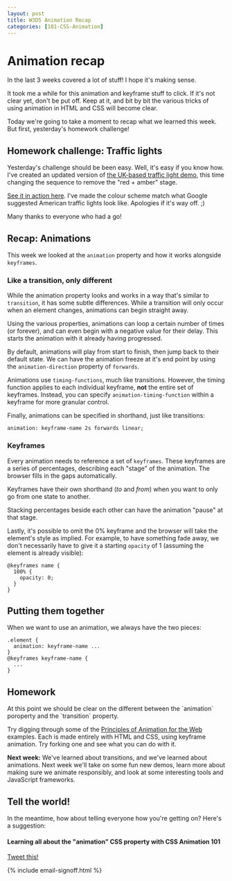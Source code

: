 ```yaml
---
layout: post
title: W3D5 Animation Recap
categories: [101-CSS-Animation]
---
```


# Animation recap

In the last 3 weeks covered a lot of stuff! I hope it's making sense.

It took me a while for this animation and keyframe stuff to click. If it's not clear yet, don't be put off. Keep at it, and bit by bit the various tricks of using animation in HTML and CSS will become clear.

Today we're going to take a moment to recap what we learned this week. But first, yesterday's homework challenge!

## Homework challenge: Traffic lights

Yesterday's challenge should be been easy. Well, it's easy if you know how. I've created an updated version of [the UK-based traffic light demo](http://codepen.io/donovanh/pen/ogRRdR?editors=010), this time changing the sequence to remove the "red + amber" stage.

[See it in action here](http://codepen.io/donovanh/pen/vEqbdw?editors=010). I've made the colour scheme match what Google suggested American traffic lights look like. Apologies if it's way off. ;)

Many thanks to everyone who had a go! 

## Recap: Animations

This week we looked at the `animation` property and how it works alongside `keyframes`.

### Like a transition, only different

While the animation property looks and works in a way that's similar to `transition`, it has some subtle differences. While a transition will only occur when an element changes, animations can begin straight away.

Using the various properties, animations can loop a certain number of times (or forever), and can even begin with a negative value for their delay. This starts the animation with it already having progressed.

By default, animations will play from start to finish, then jump back to their default state. We can have the animation freeze at it's end point by using the `animation-direction` property of `forwards`.

Animations use `timing-functions`, much like transitions. However, the timing function applies to each individual keyframe, **not** the entire set of keyframes. Instead, you can specify `animation-timing-function` within a keyframe for more granular control.

Finally, animations can be specified in shorthand, just like transitions:

    animation: keyframe-name 2s forwards linear;

### Keyframes

Every animation needs to reference a set of `keyframes`. These keyframes are a series of percentages, describing each "stage" of the animation. The browser fills in the gaps automatically.

Keyframes have their own shorthand (*to* and *from*) when you want to only go from one state to another.

Stacking percentages beside each other can have the animation "pause" at that stage.

Lastly, it's possible to omit the 0% keyframe and the browser will take the element's style as implied. For example, to have something fade away, we don't necessarily have to give it a starting `opacity` of 1 (assuming the element is already visible):

    @keyframes name {
      100% {
        opacity: 0;
      }
    }

## Putting them together

When we want to use an animation, we always have the two pieces:

    .element {
      animation: keyframe-name ...
    }
    @keyframes keyframe-name {
      ...
    }


<div class="callout">
  <h2>Homework</h2>
  <p>At this point we should be clear on the different between the `animation` poroperty and the `transition` property.</p>
  <p>Try digging through some of the <a href="http://codepen.io/collection/AxKOdY/">Principles of Animation for the Web</a> examples. Each is made entirely with HTML and CSS, using keyframe animation. Try forking one and see what you can do with it.</p>
</div>

**Next week:** We've learned about transitions, and we've learned about animations. Next week we'll take on some fun new demos, learn more about making sure we animate responsibly, and look at some interesting tools and JavaScript frameworks.

## Tell the world!

In the meantime, how about telling everyone how you're getting on? Here's a suggestion:

<div class="callout">
  <h4>Learning all about the "animation" CSS property with CSS Animation 101</h4>
  <p><a href="https://twitter.com/intent/tweet/?text=Learning%20all%20about%20the%20%22animation%22%20CSS%20property%20with%20CSS%20Animation%20101&url=https%3A%2F%2Fcssanimation.rocks%2Fcourses%2Fanimation-101%2F">Tweet this!</a></p>
</div>

{% include email-signoff.html %}

